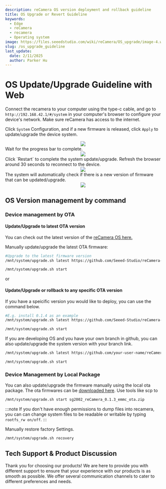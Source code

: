 ```yaml
---
description: reCamera OS version deployment and rollback guideline
title: OS Upgrade or Revert Guideline
keywords:
  - Edge
  - reCamera
  - recamera
  - Operating system
image: https://files.seeedstudio.com/wiki/reCamera/OS_upgrade/image-4.webp
slug: /os_upgrade_guideline
last_update:
  date: 2/11/2025
  author: Parker Hu
---
```


# OS Update/Upgrade Guideline with Web
Connect the recamera to your computer using the type-c cable, and go to `http://192.168.42.1/#/system` in your computer's browser to configure your device's network. Make sure reCamera has access to the internet.

Click `System` Configuration, and if a new firmware is released, click `Apply` to update/upgrade the device system.
<div align="center"><img width={600} src="https://files.seeedstudio.com/wiki/reCamera/OS_upgrade/image.png" /></div>
Wait for the progress bar to complete.
<div align="center"><img width={600} src="https://files.seeedstudio.com/wiki/reCamera/OS_upgrade/image-1.png" /></div>
Click `Restart` to complete the system update/upgrade. Refresh the browser around 30 seconds to reconnect to the device.
<div align="center"><img width={600} src="https://files.seeedstudio.com/wiki/reCamera/OS_upgrade/image-2.png" /></div>
The system will automatically check if there is a new version of firmware that can be updated/upgrade.
<div align="center"><img width={600} src="https://files.seeedstudio.com/wiki/reCamera/OS_upgrade/image-3.png" /></div>

## OS Version management by command

### Device management by OTA
#### Update/Upgrade to latest OTA version
You can check out the latest version of the [reCamera OS here.](https://github.com/Seeed-Studio/reCamera-OS)

Manually update/upgrade the latest OTA firmware:
```bash
#Upgrade to the latest firmware version
/mnt/system/upgrade.sh latest https://github.com/Seeed-Studio/reCamera-OS/releases/latest 

/mnt/system/upgrade.sh start
```
or
#### Update/Upgrade or rollback to any specific OTA version
If you have a speicific version you would like to deploy, you can use the command below.
```bash
#E.g. install 0.1.4 as an example
/mnt/system/upgrade.sh latest https://github.com/Seeed-Studio/reCamera-OS/releases/tag/0.1.4

/mnt/system/upgrade.sh start
```
If you are developing OS and you have your own branch in github, you can also update/upgrade the system version with your branch link.
```bash
/mnt/system/upgrade.sh latest https://github.com/your-user-name/reCamera-OS/releases/your-version-file-address

/mnt/system/upgrade.sh start
```

### Device Management by Local Package
You can also update/upgrade the firmware manually using the local ota package. The ota firmwares can be [downloaded here](https://github.com/Seeed-Studio/reCamera-OS/releases/). Use tools like scp to 

```bash
/mnt/system/upgrade.sh start sg2002_reCamera_0.1.3_emmc_ota.zip
```
:::note
If you don't have enough permissions to dump files into recamera, you can can change system files to be readable or writable by typing `rootfs_rw on/off`.
:::

Manually restore factory Settings.

```bash
/mnt/system/upgrade.sh recovery
```

## Tech Support & Product Discussion

Thank you for choosing our products! We are here to provide you with different support to ensure that your experience with our products is as smooth as possible. We offer several communication channels to cater to different preferences and needs.

<div class="button_tech_support_container">
<a href="https://forum.seeedstudio.com/" class="button_forum"></a> 
<a href="https://www.seeedstudio.com/contacts" class="button_email"></a>
</div>

<div class="button_tech_support_container">
<a href="https://discord.gg/eWkprNDMU7" class="button_discord"></a> 
<a href="https://github.com/Seeed-Studio/wiki-documents/discussions/69" class="button_discussion"></a>
</div>